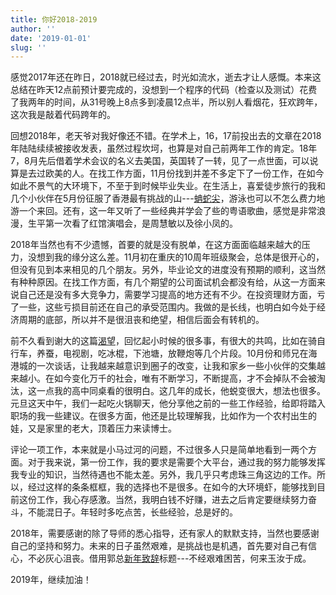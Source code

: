 ```yaml
---
title: 你好2018-2019
author: ''
date: '2019-01-01'
slug: ''
---
```


感觉2017年还在昨日，2018就已经过去，时光如流水，逝去才让人感慨。本来这总结在昨天12点前预计要完成的，没想到一个程序的代码（检查以及测试）花费了我两年的时间，从31号晚上8点多到凌晨12点半，所以别人看烟花，狂欢跨年，这次我是敲着代码跨年的。

回想2018年，老天爷对我好像还不错。在学术上，16，17前投出去的文章在2018年陆陆续续被接收发表，虽然过程坎坷，也算是对自己前两年工作的肯定。18年7，8月先后借着学术会议的名义去美国，英国转了一转，见了一点世面，可以说算是去过欧美的人。在找工作方面，11月份找到并差不多定下了一份工作，在如今如此不景气的大环境下，不至于到时候毕业失业。在生活上，喜爱徒步旅行的我和几个小伙伴在5月份征服了香港最有挑战的山---[蚺蛇尖](https://baike.baidu.com/item/%E8%9A%BA%E8%9B%87%E5%B0%96/6373771?fr=aladdin)，游泳也可以不怎么费力地游一个来回。还有，这一年又听了一些经典并学会了些的粤语歌曲，感觉是非常浪漫，生平第一次看了红馆演唱会，是周慧敏以及徐小凤的。

2018年当然也有不少遗憾，首要的就是没有脱单，在这方面面临越来越大的压力，没想到我的缘分这么差。11月初在重庆的10周年班级聚会，总体是很开心的，但没有见到本来相见的几个朋友。另外，毕业论文的进度没有预期的顺利，这当然有种种原因。在找工作方面，有几个期望的公司面试机会都没有给，从这一方面来说自己还是没有多大竞争力，需要学习提高的地方还有不少。在投资理财方面，亏了一些，这些亏损目前还在自己的承受范围内。我做的是长线，也明白如今处于经济周期的底部，所以并不是很沮丧和绝望，相信后面会有转机的。

前不久看到谢大的这篇[渴望](https://yihui.name/cn/2018/12/craving/)，回忆起小时候的很多事，有很大的共鸣，比如在骑自行车，养蚕，电视剧，吃冰棍，下池塘，放鞭炮等几个片段。10月份和师兄在海港城的一次谈话，让我越来越意识到圈子的改变，让我和家乡一些小伙伴的交集越来越小。在如今变化万千的社会，唯有不断学习，不断提高，才不会掉队不会被淘汰，这一点我的高中同桌看的很明白。这几年的成长，他蜕变很大，想法也很多。元旦这天中午，我们一起吃火锅聊天，他分享他之前的一些工作经验，给即将踏入职场的我一些建议。在很多方面，他还是比较理解我，比如作为一个农村出生的娃，又是家里的老大，顶着压力来读博士。

评论一项工作，本来就是小马过河的问题，不过很多人只是简单地看到一两个方面。对于我来说，第一份工作，我的要求是需要个大平台，通过我的努力能够发挥我专业的知识，当然待遇也不能太差。另外，我几乎只考虑珠三角这边的工作。所以，经过这样的条条框框，我的选择也不是很多。在如今的大环境虾，能够找到目前这份工作，我心存感激。当然，我明白钱不好赚，进去之后肯定要继续努力奋斗，不能混日子。年轻时多吃点苦，长些经验，总是好的。

2018年，需要感谢的除了导师的悉心指导，还有家人的默默支持，当然也要感谢自己的坚持和努力。未来的日子虽然艰难，是挑战也是机遇，首先要对自己有信心，不必灰心沮丧。借用郭总[新年致辞](http://xinsheng.huawei.com/cn/index.php?app=forum&mod=Detail&act=index&id=4130237)标题---不经艰难困苦，何来玉汝于成。

2019年，继续加油！






